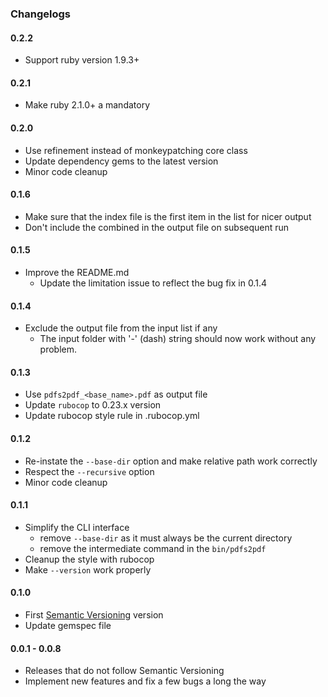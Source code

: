 ### Changelogs

#### 0.2.2

- Support ruby version 1.9.3+

#### 0.2.1

- Make ruby 2.1.0+ a mandatory

#### 0.2.0

- Use refinement instead of monkeypatching core class
- Update dependency gems to the latest version
- Minor code cleanup

#### 0.1.6

- Make sure that the index file is the first item in the list for nicer output
- Don't include the combined in the output file on subsequent run

#### 0.1.5

- Improve the README.md
  * Update the limitation issue to reflect the bug fix in 0.1.4

#### 0.1.4

- Exclude the output file from the input list if any
  * The input folder with '-' (dash) string should now work without any problem.

#### 0.1.3

- Use `pdfs2pdf_<base_name>.pdf` as output file
- Update `rubocop` to 0.23.x version
- Update rubocop style rule in .rubocop.yml

#### 0.1.2

- Re-instate the `--base-dir` option and make relative path work correctly
- Respect the `--recursive` option
- Minor code cleanup

#### 0.1.1

- Simplify the CLI interface
  * remove `--base-dir` as it must always be the current directory
  * remove the intermediate command in the `bin/pdfs2pdf`
- Cleanup the style with rubocop
- Make `--version` work properly

#### 0.1.0

- First [Semantic Versioning][] version
- Update gemspec file

#### 0.0.1 - 0.0.8

- Releases that do not follow Semantic Versioning
- Implement new features and fix a few bugs a long the way

[Ghostscript]: http://www.ghostscript.com/
[Wkhtmltopdf]: http://wkhtmltopdf.org/
[Semantic Versioning]: http://semver.org/
